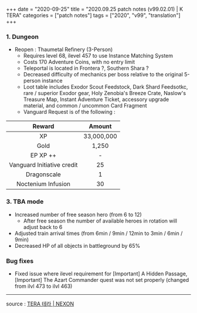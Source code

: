 +++
date = "2020-09-25"
title = "2020.09.25 patch notes (v99.02.01) | K TERA"
categories = ["patch notes"]
tags = ["2020", "v99", "translation"]
+++

### 1. Dungeon
- Reopen : Thaumetal Refinery (3-Person)
  - Requires level 68, ilevel 457 to use Instance Matching System
  - Costs 170 Adventure Coins, with no entry limit
  - Teleportal is located in Frontera ?, Southern Shara ?
  - Decreased difficulty of mechanics per boss relative to the original 5-person instance
  - Loot table includes Exodor Scout Feedstock, Dark Shard Feedsotkc, rare / superior Exodor gear, Holy Zenobia's Breeze Crate, Naslow's Treasure Map, Instant Adventure Ticket, accessory upgrade material, and common / uncommon Card Fragment
  - Vanguard Request is of the following :

| Reward | Amount |
|:-:|:-:|
| XP | 33,000,000 |
| Gold | 1,250 |
| EP XP ++ | - |
| Vanguard Initiative credit | 25 |
| Dragonscale | 1 |
| Noctenium Infusion | 30 |

### 3. TBA mode
- Increased number of free season hero (from 6 to 12)
  - After free season the number of available heroes in rotation will adjust back to 6
- Adjusted train arrival times (from 6min / 9min / 12min to 3min / 6min / 9min)
- Decreased HP of all objects in battleground by 65%

### Bug fixes
- Fixed issue where ilevel requirement for [Important] A Hidden Passage, [Important] The Azart Commander quest was not set properly (changed from ilvl 473 to ilvl 463)

----

source : [TERA 테라 | NEXON](http://tera.nexon.com/news/update/view.aspx?n4articlesn=451)
